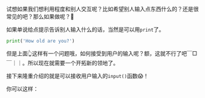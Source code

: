 试想如果我们想利用程度和别人交互呢？比如希望别人输入点东西什么的？还是很常见的吧？那么如果做呢？🤔

如果单说给点提示告诉别人输入什么的话，当然是可以用`print`了。

```python
print('How old are you?')
```

但是上面👆这样有一个问题哦，如何接受到用户的输入呢？额，这就不行了吧￣□￣｜｜。所以现在就需要一个开拓新的领地了。

接下来隆重介绍的就是可以接收用户输入的`input()`函数😱！

你可以这样：